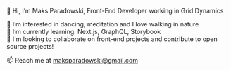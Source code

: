 👋 Hi, I’m Maks Paradowski, Front-End Developer working in Grid Dynamics

👀 I’m interested in dancing, meditation and I love walking in nature  
🌱 I’m currently learning: Next.js, GraphQL, Storybook  
💞️ I'm looking to collaborate on front-end projects and contribute to open source projects!

📫 Reach me at maksparadowski@gmail.com

<!---
- 👋 Hi, I’m @MuGen9
- 👀 I’m interested in ...
- 🌱 I’m currently learning ...
- 💞️ I’m looking to collaborate on ...
- 📫 How to reach me ...
--->

<!---
MuGen9/MuGen9 is a ✨ special ✨ repository because its `README.md` (this file) appears on your GitHub profile.
You can click the Preview link to take a look at your changes.
--->
